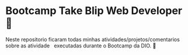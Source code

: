 # Bootcamp Take Blip Web Developer :notebook:

Neste repositorio ficaram todas minhas atividades/projetos/comentarios sobre as atividade 
&nbsp;
executadas durante o Bootcamp da DIO.
:open_file_folder:
